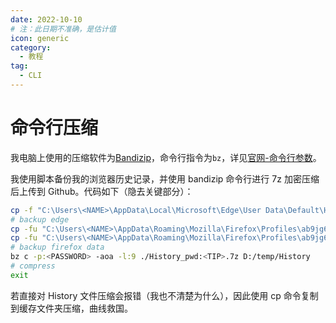 ```yaml
---
date: 2022-10-10
# 注：此日期不准确，是估计值
icon: generic
category:
  - 教程
tag:
  - CLI
---
```


# 命令行压缩

我电脑上使用的压缩软件为[Bandizip](../farraginous/recommend_packages.md#bandizip)，命令行指令为`bz`，详见[官网-命令行参数](https://cn.bandisoft.com/bandizip/help/parameter/)。

我使用脚本备份我的浏览器历史记录，并使用 bandizip 命令行进行 7z 加密压缩后上传到 Github。代码如下（隐去关键部分）：

```bash
cp -f "C:\Users\<NAME>\AppData\Local\Microsoft\Edge\User Data\Default\History" D:/browsertemp
# backup edge
cp -fu "C:\Users\<NAME>\AppData\Roaming\Mozilla\Firefox\Profiles\ab9jg6na.dev-edition-default\formhistory.sqlite" D:/browsertemp
cp -fu "C:\Users\<NAME>\AppData\Roaming\Mozilla\Firefox\Profiles\ab9jg6na.dev-edition-default\places.sqlite" D:/browsertemp
# backup firefox data
bz c -p:<PASSWORD> -aoa -l:9 ./History_pwd:<TIP>.7z D:/temp/History
# compress
exit
```

若直接对 History 文件压缩会报错（我也不清楚为什么），因此使用 cp 命令复制到缓存文件夹压缩，曲线救国。
